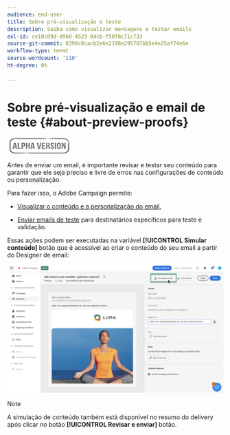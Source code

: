 ```yaml
---
audience: end-user
title: Sobre pré-visualização e teste
description: Saiba como visualizar mensagens e testar emails
exl-id: ce10c89d-d9b8-4529-84cb-f58f8c71c733
source-git-commit: 8398c0cacb2e6e2198e295787bb5e4e25af74e6e
workflow-type: tm+mt
source-wordcount: '110'
ht-degree: 0%

---
```


# Sobre pré-visualização e email de teste {#about-preview-proofs}

![](../assets/do-not-localize/badge.png)

Antes de enviar um email, é importante revisar e testar seu conteúdo para garantir que ele seja preciso e livre de erros nas configurações de conteúdo ou personalização.

Para fazer isso, o Adobe Campaign permite:

* [Visualizar o conteúdo e a personalização do email](#preview),

<!--* [Check the email rendering](#rendering) in popular desktop, mobile and web-based clients,-->
* [Enviar emails de teste](#send-proofs) para destinatários específicos para teste e validação.

Essas ações podem ser executadas na variável **[!UICONTROL Simular conteúdo]** botão que é acessível ao criar o conteúdo do seu email a partir do Designer de email:

![](assets/simulate.png)

>[!NOTE]
>
>A simulação de conteúdo também está disponível no resumo do delivery após clicar no botão **[!UICONTROL Revisar e enviar]** botão.
